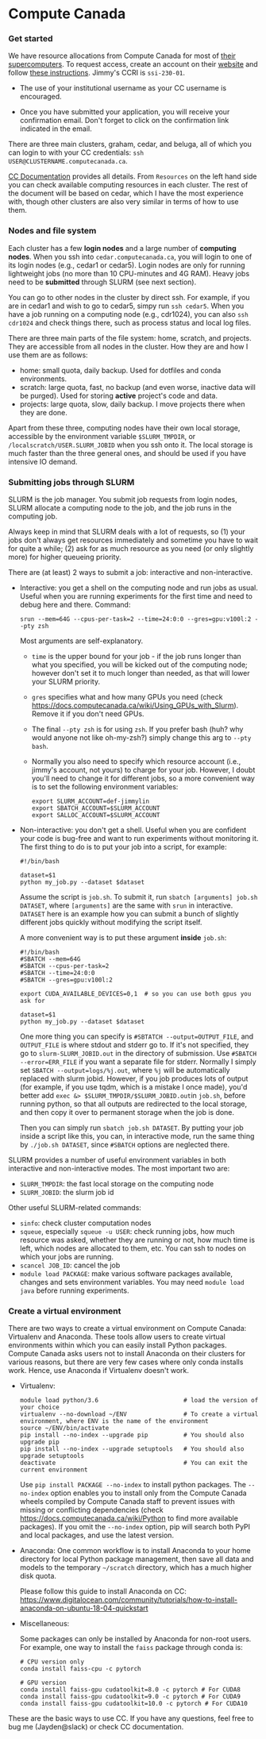 # Compute Canada

### Get started

We have resource allocations from Compute Canada for most of [their supercomputers](https://www.computecanada.ca/research-portal/accessing-resources/available-resources/). To request access, create an account on their [website](http://ccdb.computecanada.ca) and follow [these instructions](https://www.computecanada.ca/research-portal/account-management/apply-for-an-account/). Jimmy's CCRI is `ssi-230-01`.

+ The use of your institutional username as your CC username is encouraged.

+ Once you have submitted your application, you will receive your confirmation email. Don't forget to click on the confirmation link indicated in the email.

There are three main clusters, graham, cedar, and beluga, all of which you can login to with your CC credentials: `ssh USER@CLUSTERNAME.computecanada.ca`.

[CC Documentation](<https://docs.computecanada.ca/wiki/Compute_Canada_Documentation>) provides all details. From `Resources` on the left hand side you can check available computing resources in each cluster. The rest of the document will be based on cedar, which I have the most experience with, though other clusters are also very similar in terms of how to use them.

### Nodes and file system

Each cluster has a few __login nodes__ and a large number of __computing nodes__. When you ssh into `cedar.computecanada.ca`, you will login to one of its login nodes (e.g., cedar1 or cedar5). Login nodes are only for running lightweight jobs (no more than 10 CPU-minutes and 4G RAM). Heavy jobs need to be __submitted__ through SLURM (see next section).

You can go to other nodes in the cluster by direct ssh. For example, if you are in cedar1 and wish to go to cedar5, simpy run `ssh cedar5`. When you have a job running on a computing node (e.g., cdr1024), you can also `ssh cdr1024` and check things there, such as process status and local log files.

There are three main parts of the file system: home, scratch, and projects. They are accessible from all nodes in the cluster. How they are and how I use them are as follows:

* home: small quota, daily backup. Used for dotfiles and conda environments.
* scratch: large quota, fast, no backup (and even worse, inactive data will be purged). Used for storing __active__ project's code and data.
* projects: large quota, slow, daily backup. I move projects there when they are done.

Apart from these three, computing nodes have their own local storage, accessible by the environment variable `$SLURM_TMPDIR`, or `/localscratch/USER.SLURM_JOBID` when you ssh onto it. The local storage is much faster than the three general ones, and should be used if you have intensive IO demand.

### Submitting jobs through SLURM

SLURM is the job manager. You submit job requests from login nodes, SLURM allocate a computing node to the job, and the job runs in the computing job.

Always keep in mind that SLURM deals with a lot of requests, so (1) your jobs don't always get resources immediately and sometime you have to wait for quite a while; (2) ask for as much resource as you need (or only slightly more) for higher queueing priority.

There are (at least) 2 ways to submit a job: interactive and non-interactive.

* Interactive: you get a shell on the computing node and run jobs as usual. Useful when you are running experiments for the first time and need to debug here and there. Command:

  `srun --mem=64G --cpus-per-task=2 --time=24:0:0 --gres=gpu:v100l:2 --pty zsh`

  Most arguments are self-explanatory.

  * `time` is the upper bound for your job - if the job runs longer than what you specified, you will be kicked out of the computing node; however don't set it to much longer than needed, as that will lower your SLURM priority.

  * `gres` specifies what and how many GPUs you need (check <https://docs.computecanada.ca/wiki/Using_GPUs_with_Slurm>). Remove it if you don't need GPUs.

  * The final `--pty zsh` is for using `zsh`. If you prefer bash (huh? why would anyone not like oh-my-zsh?) simply change this arg to `--pty bash`.

  * Normally you also need to specify which resource account (i.e., jimmy's account, not yours) to charge for your job. However, I doubt you'll need to change it for different jobs, so a more convenient way is to set the following environment variables:

    ```
    export SLURM_ACCOUNT=def-jimmylin
    export SBATCH_ACCOUNT=$SLURM_ACCOUNT
    export SALLOC_ACCOUNT=$SLURM_ACCOUNT
    ```

* Non-interactive: you don't get a shell. Useful when you are confident your code is bug-free and want to run experiments without monitoring it. The first thing to do is to put your job into a script, for example:

  ```
  #!/bin/bash
  
  dataset=$1
  python my_job.py --dataset $dataset
  ```

  Assume the script is `job.sh`. To submit it, run `sbatch [arguments] job.sh DATASET`, where `[arguments]` are the same with `srun` in interactive. `DATASET` here is an example how you can submit a bunch of slightly different jobs quickly without modifying the script itself.

  A more convenient way is to put these argument __inside__ `job.sh`:

  ```
  #!/bin/bash
  #SBATCH --mem=64G 
  #SBATCH --cpus-per-task=2 
  #SBATCH --time=24:0:0 
  #SBATCH --gres=gpu:v100l:2
  
  export CUDA_AVAILABLE_DEVICES=0,1  # so you can use both gpus you ask for
  
  dataset=$1
  python my_job.py --dataset $dataset
  ```

  One more thing you can specify is `#SBTATCH --output=OUTPUT_FILE`, and `OUTPUT_FILE` is where stdout and stderr go to. If it's not specified, they go to `slurm-SLURM_JOBID.out` in the directory of submission. Use `#SBATCH --error=ERR_FILE` if you want a separate file for stderr. Normally I simply set `SBATCH --output=logs/%j.out`, where `%j` will be automatically replaced with slurm jobid. However, if you job produces lots of output (for example, if you use tqdm, which is a mistake I once made), you'd better add `exec &> $SLURM_TMPDIR/$SLURM_JOBID.out`in `job.sh`, before running python, so that all outputs are redirected to the local storage, and then copy it over to permanent storage when the job is done.

  Then you can simply run `sbatch job.sh DATASET`. By putting your job inside a script like this, you can, in interactive mode, run the same thing by `./job.sh DATASET`, since `#SBATCH` options are neglected there.



SLURM provides a number of useful environment variables in both interactive and non-interactive modes. The most important two are:

* `SLURM_TMPDIR`: the fast local storage on the computing node
* `SLURM_JOBID`: the slurm job id



Other useful SLURM-related commands:

* `sinfo`: check cluster computation nodes
* `squeue`, especially `squeue -u USER`: check running jobs, how much resource was asked, whether they are running or not, how much time is left, which nodes are allocated to them, etc. You can ssh to nodes on which your jobs are running.
* `scancel JOB_ID`: cancel the job
* `module load PACKAGE`: make various software packages available, changes and sets environment variables. You may need `module load java` before running experiments.

### Create a virtual environment

There are two ways to create a virtual environment on Compute Canada: Virtualenv and Anaconda.
These tools allow users to create virtual environments within which you can easily install Python packages.
Compute Canada asks users not to install Anaconda on their clusters for various reasons, but there are very few cases where only conda installs work. Hence, use Anaconda if Virtualenv doesn't work.

* Virtualenv: 

  ```
  module load python/3.6                        # load the version of your choice
  virtualenv --no-download ~/ENV                # To create a virtual environment, where ENV is the name of the environment
  source ~/ENV/bin/activate
  pip install --no-index --upgrade pip          # You should also upgrade pip
  pip install --no-index --upgrade setuptools   # You should also upgrade setuptools
  deactivate                                    # You can exit the current environment
  ```

  Use `pip install PACKAGE --no-index` to install python packages. The `--no-index` option enables you to install only from the Compute Canada wheels compiled by Compute Canada staff to prevent issues with missing or conflicting dependencies (check <https://docs.computecanada.ca/wiki/Python> to find more available packages). If you omit the `--no-index` option, pip will search both PyPI and local packages, and use the latest version.

* Anaconda: 
  One common workflow is to install Anaconda to your home directory for local Python package management, then save all data and models to the temporary `~/scratch` directory, which has a much higher disk quota.

  Please follow this guide to install Anaconda on CC: https://www.digitalocean.com/community/tutorials/how-to-install-anaconda-on-ubuntu-18-04-quickstart

* Miscellaneous:

  Some packages can only be installed by Anaconda for non-root users. For example, one way to install the `faiss` package through conda is:

  ```shell
  # CPU version only
  conda install faiss-cpu -c pytorch
  
  # GPU version
  conda install faiss-gpu cudatoolkit=8.0 -c pytorch # For CUDA8
  conda install faiss-gpu cudatoolkit=9.0 -c pytorch # For CUDA9
  conda install faiss-gpu cudatoolkit=10.0 -c pytorch # For CUDA10
  ```

These are the basic ways to use CC. If you have any questions, feel free to bug me (Jayden@slack) or check CC documentation.
